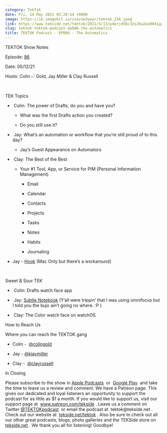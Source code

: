 ```yaml
---
category: TekTok
date: Fri, 14 May 2021 03:20:54 +0000
image: https://ik.imagekit.io/cxazzw3yew//tektok_256.jpeg
link: https://www.tekside.net/tektok/2021/5/13/p4erjd58c32s26a2oa904igauo0520
slug: tektok-tektok-podcast-ep086-the-automatics
title: TEKTOK Podcast - EP086 - The Automatics
---
```


<p class="">TEKTOK Show Notes</p><p class="">Episode: <a href="http://tekside.net/tektok?format=rss"><span>86</span></a></p><p class="">Date: 05/12/21</p><p class="">Hosts: Colin ✅ Gold, Jay Miller &amp; Clay Russell</p><p class=""><br /></p><p class="">TEK Topics</p><ul><li><p class="">&nbsp;Colin: The power of Drafts, do you and have you?</p><ul><li><p class="">What was the first Drafts action you created?</p></li><li><p class="">Do you still use it?</p></li></ul></li><li><p class="">&nbsp;Jay: What’s an automation or workflow that you’re still proud of to this day?</p><ul><li><p class="">Jay’s Guest Appearance on Automators</p></li></ul></li><li><p class="">&nbsp;Clay: The Best of the Best</p><ul><li><p class="">Your #1 Tool, App, or Service for PIM (Personal Information Management)</p><ul><li><p class="">Email&nbsp;</p></li><li><p class="">Calendar</p></li><li><p class="">Contacts</p></li><li><p class="">Projects&nbsp;</p></li><li><p class="">Tasks</p></li><li><p class="">Notes</p></li><li><p class="">Habits</p></li><li><p class="">Journaling&nbsp;</p></li></ul></li></ul></li></ul><ul><li><p class="">Jay - <a href="https://hookproductivity.com/"><span>Hook</span></a> (Mac Only but there’s a workaround)</p></li></ul><p class="">&nbsp;&nbsp;&nbsp; &nbsp;&nbsp;&nbsp; </p><p class="">Sweet &amp; Sour TEK</p><ul><li><p class="">&nbsp;Colin: Drafts watch face app</p></li><li><p class="">&nbsp;Jay: <a href="https://cottonbureau.com/products/the-subtle-notebook"><span>Subtle Notebook</span></a> (Y’all were trippin’ that I was using omnifocus but I told you the bujo ain’t going no where. :P )</p></li><li><p class="">&nbsp;Clay: The Color watch face on watchOS</p></li></ul><p class=""></p><p class="">How to Reach Us</p><p class="">Where you can reach the TEKTOK gang</p><ul><li><p class="">Colin -&nbsp; <a href="http://twitter.com/colingold"><span>@colingold</span></a>&nbsp;</p></li><li><p class="">Jay - <a href="http://twitter.com/kjaymiller"><span>@kjaymiller</span></a></p></li><li><p class="">Clay -&nbsp; <a href="http://twitter.com/clayrussell"><span>@clayrussell</span></a>&nbsp;&nbsp;</p></li></ul><p class=""></p><p class="">In Closing</p><p class="">Please subscribe to the show in <a href="https://podcasts.apple.com/us/podcast/tektok-podcast/id875056387"><span>Apple Podcasts</span></a>&nbsp; or&nbsp; <a href="https://goo.gl/app/playmusic?ibi=com.google.PlayMusic&amp;isi=691797987&amp;ius=googleplaymusic&amp;link=https://play.google.com/music/m/Ifbau5sq4uurrg4hifug5oacshq?t%3DTEKTOK_Podcast_-_The_TEKSide_Network"><span>Google Play</span></a>&nbsp; and take the time to leave us a review and comment. We have a Patreon page. This gives our dedicated and loyal listeners an opportunity to support the podcast for as little as $1 a month. If you would like to support us, visit our support page at&nbsp; <a href="http://www.patreon.com/tekside"><span>www.patreon.com/tekside</span></a> . Leave us a comment on Twitter <a href="http://twitter.com/%23!/TEKTOKpodcast"><span>@TEKTOKpodcast</span></a>&nbsp; or email the podcast at&nbsp; <span>tektok@tekside.net</span> . Check out our website at&nbsp; <a href="http://tekside.net/tektok/"><span>tekside.net/tektok</span></a> . Also be sure to check out all our other great podcasts, blogs, photo galleries and the TEKSide store on&nbsp; <a href="http://tekside.net/"><span>tekside.net</span></a> . We thank you all for listening! Goodbye!</p>